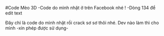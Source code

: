 #Code Mèo 3D
-Code do mình nhặt ở trên Facebook nhé !
-Dòng 134 để edit text 

Đây chỉ là code do mình nhặt rồi crack sơ sơ thôi nhé. Dev nào làm thì cho mình -xin phép được sử dụng-
